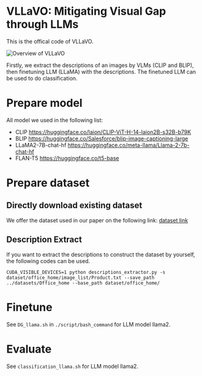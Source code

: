 # VLLaVO: Mitigating Visual Gap through LLMs

This is the offical code of VLLaVO.

![Overview of VLLaVO](figs/framework.svg)

Firstly, we extract the descriptions of an images by VLMs (CLIP and BLIP), then finetuning LLM (LLaMA) with the descriptions.
The finetuned LLM can be used to do classification.


# Prepare model

All model we used in the following list:
- CLIP https://huggingface.co/laion/CLIP-ViT-H-14-laion2B-s32B-b79K
- BLIP https://huggingface.co/Salesforce/blip-image-captioning-large
- LLaMA2-7B-chat-hf https://huggingface.co/meta-llama/Llama-2-7b-chat-hf
- FLAN-T5 https://huggingface.co/t5-base

# Prepare dataset

## Directly download existing dataset

We offer the dataset used in our paper on the following link: [dataset link](https://www.dropbox.com/home/datasets)

## Description Extract

If you want to extract the descriptions to construct the dataset by yourself, the following codes can be used.

```CUDA_VISIBLE_DEVICES=1 python descriptions_extractor.py -s dataset/office_home/image_list/Product.txt --save_path ../datasets/Office_home --base_path dataset/office_home/```


# Finetune 

See `DG_llama.sh` in `./script/bash_command` for LLM model llama2.

# Evaluate

See `classification_llama.sh` for LLM model llama2. 


